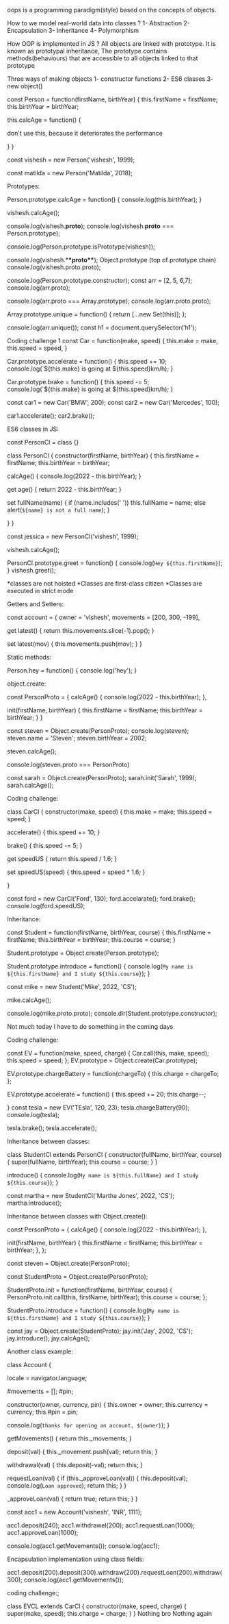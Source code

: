 oops is a programming paradigm(style) based on the concepts of objects.

How to we model real-world data into classes ?
1- Abstraction
2- Encapsulation
3- Inheritance
4- Polymorphism

How OOP is implemented in JS ?
All objects are linked with prototype. It is known as prototypal inheritance, The prototype contains methods(behaviours) that are accessible to all objects linked to that prototype

Three ways of making objects
1- constructor functions
2- ES6 classes
3- new object()

const Person = function(firstName, birthYear) {
this.firstName = firstName;
this.birthYear = birthYear;

this.calcAge = function() {

<!-- console.log(2036 - this.birthYear); --> don't use this, because it deteriorates the performance

}
}

const vishesh = new Person('vishesh', 1999);

const matilda = new Person('Matilda', 2018);

Prototypes:

Person.prototype.calcAge = function() {
console.log(this.birthYear);
}

vishesh.calcAge();

console.log(vishesh.**proto**);
console.log(vishesh.**proto** === Person.prototype);

console.log(Person.prototype.isPrototype(vishesh));

console.log(vishesh.\***\*proto\*\***);
Object.prototype (top of prototype chain)
console.log(vishesh.proto.proto);

console.log(Person.prototype.constructor);
const arr = [2, 5, 6,7];
console.log(arr.proto);

console.log(arr.proto === Array.prototype);
console.log(arr.proto.proto);

Array.prototype.unique = function() {
return [...new Set(this)];
};

console.log(arr.unique());
const h1 = document.querySelector('h1');

Coding challenge 1
const Car = function(make, speed) {
this.make = make,
this.speed = speed,
}

Car.prototype.accelerate = function() {
this.speed += 10;
console.log(`${this.make} is going at ${this.speed}km/h);
}

Car.prototype.brake = function() {
this.speed -= 5;
console.log(`${this.make} is going at ${this.speed}km/h);
}

const car1 = new Car('BMW', 200);
const car2 = new Car('Mercedes', 100);

car1.accelerate();
car2.brake();

ES6 classes in JS:

const PersonCl = class {}

class PersonCl {
constructor(firstName, birthYear) {
this.firstName = firstName;
this.birthYear = birthYear;

calcAge() {
console.log(2022 - this.birthYear);
}

get age() {
return 2022 - this.birthYear;
}

set fullName(name) {
if (name.includes(' ')) this.fullName = name;
else alert(`${name} is not a full name`);
}

}
}

const jessica = new PersonCl('vishesh', 1999);

vishesh.calcAge();

PersonCl.prototype.greet = function() {
console.log(`Hey ${this.firstName}`);
}
vishesh.greet();

*classes are not hoisted
*Classes are first-class citizen
\*Classes are executed in strict mode

Getters and Setters:

const account = {
owner = 'vishesh',
movements = [200, 300, -199],

get latest() {
return this.movements.slice(-1).pop();
}

set latest(mov) {
this.movements.push(mov);
}
}

Static methods:

Person.hey = function() {
console.log('hey');
}

object.create:

const PersonProto = {
calcAge() {
console.log(2022 - this.birthYear);
},

init(firstName, birthYear) {
this.firstName = firstName;
this.birthYear = birthYear;
}
}

const steven = Object.create(PersonProto);
console.log(steven);
steven.name = 'Steven';
steven.birthYear = 2002;

steven.calcAge();

console.log(steven.proto === PersonProto)

const sarah = Object.create(PersonProto);
sarah.init('Sarah', 1999);
sarah.calcAge();

Coding challenge:

class CarCl {
constructor(make, speed) {
this.make = make;
this.speed = speed;
}

accelerate() {
this.speed += 10;
}

brake() {
this.speed -= 5;
}

get speedUS {
return this.speed / 1.6;
}

set speedUS(speed) {
this.speed = speed \* 1.6;
}

}

const ford = new CarCl('Ford', 130);
ford.accelarate();
ford.brake();
console.log(ford.speedUS);

Inheritance:

const Student = function(firstName, birthYear, course) {
this.firstName = firstName;
this.birthYear = birthYear;
this.course = course;
}

Student.prototype = Object.create(Person.prototype);

Student.prototype.introduce = function() {
console.log(`My name is ${this.firstName} and I study ${this.course}`);
}

const mike = new Student('Mike', 2022, 'CS');

mike.calcAge();

console.log(mike.proto.proto);
console.dir(Student.prototype.constructor);

Not much today
I have to do something in the coming days

Coding challenge:

const EV = function(make, speed, charge) {
Car.call(this, make, speed);
this.speed = speed;
};
EV.prototype = Object.create(Car.prototype);

EV.prototype.chargeBattery = function(chargeTo) {
this.charge = chargeTo;
};

EV.prototype.accelerate = function() {
this.speed += 20;
this.charge--;

}
const tesla = new EV('TEsla', 120, 23);
tesla.chargeBattery(90);
console.log(tesla);

tesla.brake();
tesla.accelerate();

Inheritance between classes:

class StudentCl extends PersonCl {
constructor(fullName, birthYear, course) {
super(fullName, birthYear);
this.course = course;
}
}

introduce() {
console.log(`My name is ${this.fullName} and I study ${this.course}`);
}

const martha = new StudentCl('Martha Jones', 2022, 'CS');
martha.introduce();

Inheritance between classes with Object.create():

const PersonProto = {
calcAge() {
console.log(2022 - this.birthYear);
},

init(firstName, birthYear) {
this.firstName = firstName;
this.birthYear = birthYear;
},
};

const steven = Object.create(PersonProto);

const StudentProto = Object.create(PersonProto);

StudentProto.init = function(firstName, birthYear, course) {
PersonProto.init.call(this, firstName, birthYear);
this.course = course;
};

StudentProto.introduce = function() {
console.log(`My name is ${this.firstName} and I study ${this.course}`);
}

const jay = Object.create(StudentProto);
jay.init('Jay', 2002, 'CS');
jay.introduce();
jay.calcAge();

Another class example:

class Account {

  <!-- Public fields -->

locale = navigator.language;

<!-- Private fields -->

#movements = [];
#pin;

constructor(owner, currency, pin) {
this.owner = owner;
this.currency = currency;
this.#pin = pin;

<!-- this.\_movements = [];
this.locale = navigator.language; -->

console.log(`thanks for opening an account, ${owner}`);
}

getMovements() {
return this.\_movements;
}

deposit(val) {
this.\_movement.push(val);
return this;
}

withdrawal(val) {
this.deposit(-val);
return this;
}

requestLoan(val) {
if (this.\_approveLoan(val)) {
this.deposit(val);
console.log(`Loan approved`);
return this;
}
}

<!-- Private methods -->

\_approveLoan(val) {
return true;
return this;
}
}

const acc1 = new Account('vishesh', 'INR', 1111);

<!-- acc1.movements.push(230);
acc1.movements.push(-100); -->
<!-- we can put an extra layer of abstraction to make it more good -->

acc1.deposit(240);
acc1.withdrawel(200);
acc1.requestLoan(1000);
acc1.approveLoan(1000);

console.log(acc1.getMovements());
console.log(acc1);

Encapsulation implementation using class fields:

<!-- Public fields -->
<!-- Private fields -->
<!-- Public methods -->
<!-- Private methods -->

<!-- Chaining -->

acc1.deposit(200).deposit(300).withdraw(200).requestLoan(200).withdraw(300);
console.log(acc1.getMovements());

coding challenge:;

class EVCL extends CarCl {
constructor(make, speed, charge) {
super(make, speed);
this.charge = charge;
}
}
Nothing bro
Nothing again
